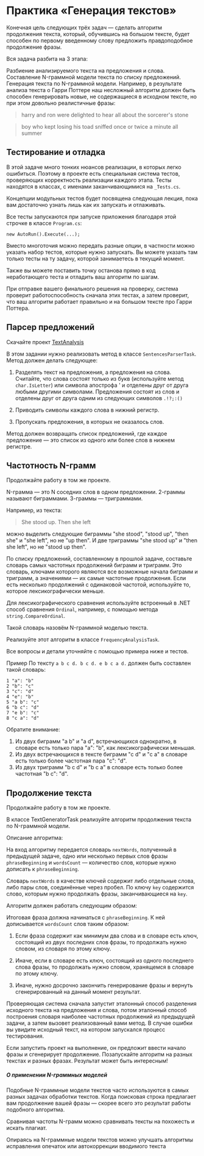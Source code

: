 # Практика «Генерация текстов»
Конечная цель следующих трёх задач — сделать алгоритм продолжения текста, который, обучившись на большом тексте, будет способен по 
первому введенному слову предложить правдоподобное продолжение фразы.

Вся задача разбита на 3 этапа:

Разбиение анализируемого текста на предложения и слова.
Составление N-граммной модели текста по списку предложений.
Генерация текста по N-граммной модели.
Например, в результате анализа текста о Гарри Поттере наш несложный алгоритм должен быть способен генерировать новые, не содержащиеся в исходном тексте, но при этом довольно реалистичные фразы:

> harry and ron were delighted to hear all about the sorcerer's stone

> boy who kept losing his toad sniffed once or twice a minute all summer

## Тестирование и отладка
В этой задаче много тонких нюансов реализации, в которых легко ошибиться. Поэтому в проекте есть специальная система тестов, 
проверяющих корректность реализации каждого этапа. Тесты находятся в классах, с именами заканчивающимися на `_Tests.cs`.

Концепции модульных тестов будет посвящена следующая лекция, пока вам достаточно узнать лишь как их запускать и отлаживать.

Все тесты запускаются при запуске приложения благодаря этой строчке в классе `Program.cs`:
```
new AutoRun().Execute(...);
```
Вместо многоточия можно передать разные опции, в частности можно указать набор тестов, которые нужно запускать. Вы можете указать там только тесты на ту задачу, которой занимаетесь в текущий момент.

Также вы можете поставить точку останова прямо в код неработающего теста и отладить ваш алгоритм по шагам.

При отправке вашего финального решения на проверку, система проверит работоспособность сначала этих тестах, а затем проверит, что ваш 
алгоритм работает правильно и на большом тексте про Гарри Поттера.

## Парсер предложений
Скачайте проект [TextAnalysis](https://ulearn.me/Exercise/StudentZip?courseId=BasicProgramming&slideId=d41a27ad-a377-4fbd-ba1c-1bd761c69dd1)

В этом задании нужно реализовать метод в классе `SentencesParserTask`. Метод должен делать следующее:

1. Разделять текст на предложения, а предложения на слова. Считайте, что слова состоят только из букв (используйте метод `char.IsLetter`) или символа апострофа ' и отделены друг от друга любыми другими символами. Предложения состоят из слов и отделены друг от друга одним из следующих символов `.!?;:()`

2. Приводить символы каждого слова в нижний регистр.

3. Пропускать предложения, в которых не оказалось слов.

Метод должен возвращать список предложений, где каждое предложение — это список из одного или более слов в нижнем регистре.
## Частотность N-грамм
Продолжайте работу в том же проекте.

N-грамма — это N соседних слов в одном предложении. 2-граммы называют биграммами. 3-граммы — триграммами.

Например, из текста: 

> She stood up. Then she left 

можно выделить следующие биграммы "she stood", "stood up", "then she" и "she left", но не "up then". И две триграммы "she stood up" и "then she left", но не "stood up then".

По списку предложений, составленному в прошлой задаче, составьте словарь самых частотных продолжений биграмм и триграмм. Это словарь, ключами которого являются все возможные начала биграмм и триграмм, а значениями — их самые частотные продолжения. Если есть несколько продолжений с одинаковой частотой, используйте то, которое лексикографически меньше.

Для лексикографического сравнения используйте встроенный в .NET способ сравнения `Ordinal`, например, с помощью метода `string.CompareOrdinal`.

Такой словарь назовём N-граммной моделью текста.

Реализуйте этот алгоритм в классе `FrequencyAnalysisTask`.

Все вопросы и детали уточняйте с помощью примера ниже и тестов.

Пример
По тексту `a b c d. b c d. e b c a d.` должен быть составлен такой словарь:
```
1 "a": "b"
2 "b": "c"
3 "c": "d"
4 "e": "b"
5 "a b": "c"
6 "b c": "d"
7 "e b": "c"
8 "c a": "d"
```
Обратите внимание:

1. Из двух биграмм "a b" и "a d", встречающихся однократно, в словаре есть только пара "a": "b", как лексикографически меньшая.
2. Из двух встречающихся в тексте биграмм "c d" и "c a" в словаре есть только более частотная пара "c": "d".
3. Из двух триграмм "b c d" и "b c a" в словаре есть только более частотная "b c": "d".

## Продолжение текста
Продолжайте работу в том же проекте.

В классе TextGeneratorTask реализуйте алгоритм продолжения текста по N-граммной модели.

Описание алгоритма:

На вход алгоритму передается словарь `nextWords`, полученный в предыдущей задаче, одно или несколько первых слов фразы `phraseBeginning`
и `wordsCount` — количество слов, которые нужно дописать к `phraseBeginning`.

Словарь `nextWords` в качестве ключей содержит либо отдельные слова, либо пары слов, соединённые через пробел. По ключу `key` содержится слово, которым нужно продолжать фразы, заканчивающиеся на `key`.

Алгоритм должен работать следующим образом:

Итоговая фраза должна начинаться с `phraseBeginning`. К ней дописывается `wordsCount` слов таким образом:

1. Если фраза содержит как минимум два слова и в словаре есть ключ, состоящий из двух последних слов фразы, то продолжать нужно словом, из словаря по этому ключу.

2. Иначе, если в словаре есть ключ, состоящий из одного последнего слова фразы, то продолжать нужно словом, хранящемся в словаре по этому ключу.

3. Иначе, нужно досрочно закончить генерирование фразы и вернуть сгенерированный на данный момент результат.

Проверяющая система сначала запустит эталонный способ разделения исходного текста на предложения и слова, потом эталонный способ построения словаря наиболее частотных продолжений из предыдущей задачи, а затем вызовет реализованный вами метод. В случае ошибки вы увидите исходный текст, на котором запускался процесс тестирования.

Если запустить проект на выполнение, он предложит ввести начало фразы и сгенерирует продолжение. Позапускайте алгоритм на разных текстах и разных фразах. Результат может быть интересным!

##### О применении N-граммных моделей
Подобные N-граммные модели текстов часто используются в самых разных задачах обработки текстов. Когда поисковая строка предлагает вам продолжение вашей фразы — скорее всего это результат работы подобного алгоритма.

Сравнивая частоты N-грамм можно сравнивать тексты на похожесть и искать плагиат.

Опираясь на N-граммные модели текстов можно улучшать алгоритмы исправления опечаток или автокоррекции вводимого текста
